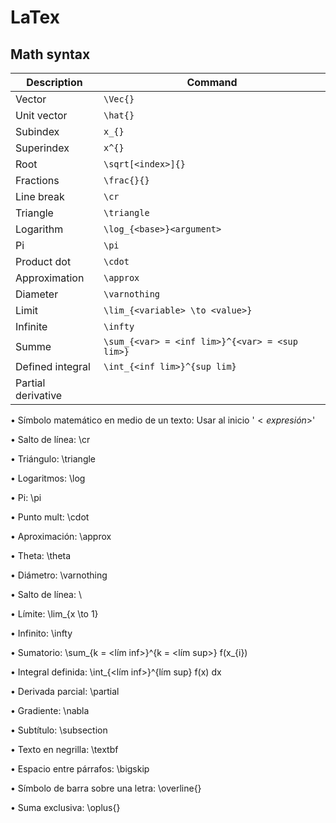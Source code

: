 # LaTex

## Math syntax


| Description | Command |
|-|-|
| Vector | `\Vec{}` |
| Unit vector | `\hat{}` |
| Subindex | `x_{}` |
| Superindex | `x^{}` |
| Root | `\sqrt[<index>]{}` |
| Fractions | `\frac{}{}` |
| Line break | `\cr` |
| Triangle | `\triangle` |
| Logarithm | `\log_{<base>}<argument>` |
| Pi | `\pi` |
| Product dot | `\cdot` |
| Approximation | `\approx` |
| Diameter | `\varnothing` |
| Limit | `\lim_{<variable> \to <value>}` |
| Infinite | `\infty` |
| Summe | `\sum_{<var> = <inf lim>}^{<var> = <sup lim>}`
| Defined integral | `\int_{<inf lim>}^{sup lim}` |
| Partial derivative | 




• Símbolo matemático en medio de un texto: Usar al inicio '$<expresión>$'

• Salto de línea: \cr

• Triángulo: \triangle

• Logaritmos: \log

• Pi: \pi

• Punto mult: \cdot

• Aproximación: \approx

• Theta: \theta

• Diámetro: \varnothing

• Salto de línea: \\

• Límite: \lim_{x \to 1}

• Infinito: \infty

• Sumatorio: \sum_{k = <lím inf>}^{k = <lím sup>} f(x_{i})

• Integral definida: \int_{<lím inf>}^{lím sup} f(x) dx

• Derivada parcial: \partial

• Gradiente: \nabla

• Subtítulo: \subsection

• Texto en negrilla: \textbf

• Espacio entre párrafos: \bigskip

• Símbolo de barra sobre una letra: \overline{}

• Suma exclusiva: \oplus{}